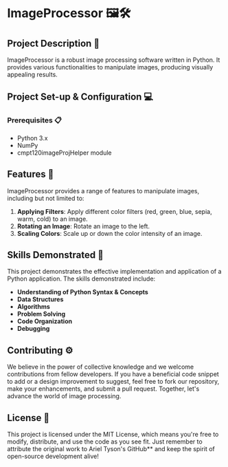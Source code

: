 # ImageProcessor 🖼️🛠️

## Project Description 🎨

ImageProcessor is a robust image processing software written in Python. It provides various functionalities to manipulate images, producing visually appealing results.

## Project Set-up & Configuration  💻

### Prerequisites 📋

- Python 3.x
- NumPy
- cmpt120imageProjHelper module

## Features 🌟

ImageProcessor provides a range of features to manipulate images, including but not limited to:

1) **Applying Filters**: Apply different color filters (red, green, blue, sepia, warm, cold) to an image.
2) **Rotating an Image**: Rotate an image to the left.
3) **Scaling Colors**: Scale up or down the color intensity of an image.

## Skills Demonstrated 🥋

This project demonstrates the effective implementation and application of a Python application. The skills demonstrated include:

- **Understanding of Python Syntax & Concepts**
- **Data Structures**
- **Algorithms**
- **Problem Solving**
- **Code Organization**
- **Debugging**

## Contributing ⚙️

We believe in the power of collective knowledge and we welcome contributions from fellow developers. If you have a beneficial code snippet to add or a design improvement to suggest, feel free to fork our repository, make your enhancements, and submit a pull request. Together, let's advance the world of image processing.

## License 📜

This project is licensed under the MIT License, which means you're free to modify, distribute, and use the code as you see fit. Just remember to attribute the original work to  Ariel Tyson's GitHub** and keep the spirit of open-source development alive!
